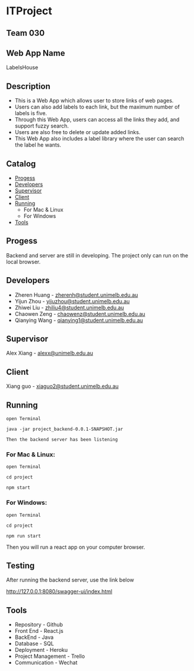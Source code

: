 ITProject
==============

## Team 030

## Web App Name
LabelsHouse

## Description
* This is a Web App which allows user to store links of web pages. 
* Users can also add labels to each link, but the maximum number of labels is five. 
* Through this Web App, users can access all the links they add, and support fuzzy search.
* Users are also free to delete or update added links. 
* This Web App also includes a label library where the user can search the label he wants.

## Catalog
* [Progess](#Progess)
* [Developers](#Developers)
* [Supervisor](#Supervisor)
* [Client](#Client)
* [Running](#Running)
    * For Mac & Linux
    * For Windows
* [Tools](#Tools)

## Progess 
Backend and server are still in developing. The project only can run on the local browser. 

## Developers
* Zheren Huang - zherenh@student.unimelb.edu.au 
* Yijun Zhou - yijuzhou@student.unimelb.edu.au 
* Zhiwei Liu - zhiliu4@student.unimelb.edu.au
* Chaowen Zeng - chaowenz@student.unimelb.edu.au 
* Qianying Wang - qianying1@student.unimelb.edu.au 

## Supervisor
Alex Xiang - alexx@unimelb.edu.au 

## Client
Xiang guo - xiaguo2@student.unimelb.edu.au

## Running

    open Terminal
    
    java -jar project_backend-0.0.1-SNAPSHOT.jar
    
    Then the backend server has been listening

### For Mac & Linux: 
    
    open Terminal

    cd project
    
    npm start

### For Windows: 

    open Terminal
    
    cd project 
    
    npm run start 

Then you will run a react app on your computer browser.

## Testing

After running the backend server, use the link below

http://127.0.0.1:8080/swagger-ui/index.html

## Tools
* Repository - Github 
* Front End - React.js 
* BackEnd - Java
* Database - SQL
* Deployment - Heroku 
* Project Management - Trello 
* Communication - Wechat 

